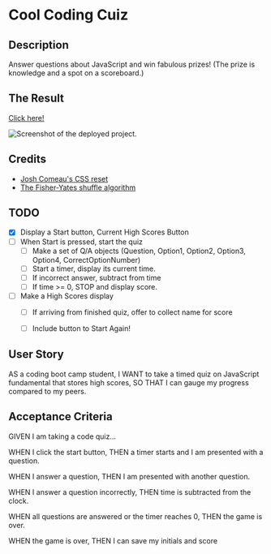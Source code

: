 # Cool Coding Cuiz

## Description
Answer questions about JavaScript and win fabulous prizes! (The prize is knowledge and a spot on a scoreboard.)

## The Result
[Click here!](DEPLOYED_URL_HERE)

![Screenshot of the deployed project.](SCREENSHOT_OF_PROJECT_IN_ASSETS)

## Credits
- [Josh Comeau's CSS reset](https://www.joshwcomeau.com/css/custom-css-reset/)
- [The Fisher-Yates shuffle algorithm](https://bost.ocks.org/mike/shuffle/)


## TODO
- [x] Display a Start button, Current High Scores Button
- [ ] When Start is pressed, start the quiz
    - [ ] Make a set of Q/A objects (Question, Option1, Option2, Option3, Option4, CorrectOptionNumber)
    - [ ] Start a timer, display its current time.
    - [ ] If incorrect answer, subtract from time
    - [ ] If time >= 0, STOP and display score.
- [ ] Make a High Scores display
    - [ ] If arriving from finished quiz, offer to collect name for score
    - [ ] Include button to Start Again!



## User Story
AS a coding boot camp student,
I WANT to take a timed quiz on JavaScript fundamental that stores high scores,
SO THAT I can gauge my progress compared to my peers.

## Acceptance Criteria
GIVEN I am taking a code quiz...

WHEN I click the start button,
THEN a timer starts and I am presented with a question.

WHEN I answer a question,
THEN I am presented with another question.

WHEN I answer a question incorrectly,
THEN time is subtracted from the clock.

WHEN all questions are answered or the timer reaches 0,
THEN the game is over.

WHEN the game is over,
THEN I can save my initials and score